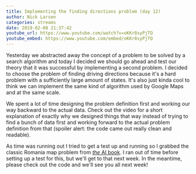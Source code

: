 ```yaml
---
title: Implementing the finding directions problem (day 12)
author: Nick Larsen
categories: streams
date: 2019-02-08 21:37:42
youtube_url: https://www.youtube.com/watch?v=oKKr8syPjTQ
youtube_embed: https://www.youtube.com/embed/oKKr8syPjTQ
---
```


Yesterday we abstracted away the concept of a problem to be solved by a search algorithm and today I decided we should go ahead and test our theory that it was successful by implementing a second problem.  I decided to choose the problem of finding driving directions because it's a hard problem with a sufficiently large amount of states.  It's also just kinda cool to think we can implement the same kind of algorithm used by Google Maps and at the same scale.

We spent a lot of time designing the problem definition first and working our way backward to the actual data.  Check out the video for a short explanation of exactly why we designed things that way instead of trying to find a bunch of data first and working forward to the actual problem definition from that (spoiler alert: the code came out really clean and readable).

As time was running out I tried to get a test up and running so I grabbed the classic Romania map problem from [_the_ AI book](https://amzn.to/2GiSiPg).  I ran out of time before setting up a test for this, but we'll get to that next week.  In the meantime, please check out the code and we'll see you all next week!